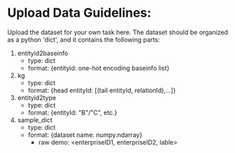 # Upload Data Guidelines:
Upload the dataset for your own task here. The dataset should be organized as a python 'dict', and it contains the following parts:
1. entityid2baseinfo
    + type: dict
    + format: {entityid: one-hot encoding baseinfo list}
2. kg
    + type: dict
    + format: {head entityId: [(tail entityId, relationId),...]}
3. entityid2type
    + type: dict
    + format: {entityId: "B"/"C", etc.}
4. sample_dict
    + type: dict
    + format: {dataset name: numpy.ndarray}
      +  raw demo: <enterpriseID1, enterpriseID2, lable>
